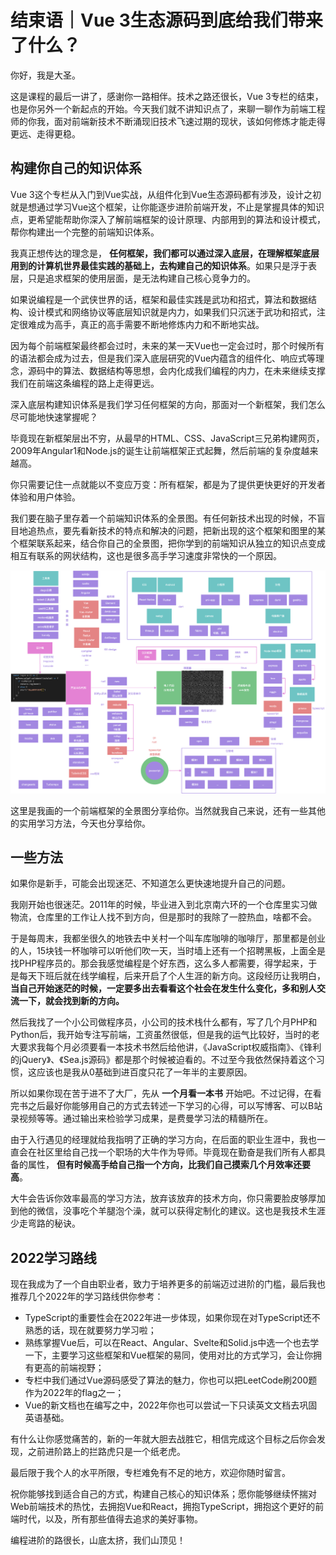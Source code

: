 # 结束语｜Vue 3生态源码到底给我们带来了什么？
你好，我是大圣。

这是课程的最后一讲了，感谢你一路相伴。技术之路还很长，Vue 3专栏的结束，也是你另外一个新起点的开始。今天我们就不讲知识点了，来聊一聊作为前端工程师的你我，面对前端新技术不断涌现旧技术飞速过期的现状，该如何修炼才能走得更远、走得更稳。

## 构建你自己的知识体系

Vue 3这个专栏从入门到Vue实战，从组件化到Vue生态源码都有涉及，设计之初就是想通过学习Vue这个框架，让你能逐步进阶前端开发，不止是掌握具体的知识点，更希望能帮助你深入了解前端框架的设计原理、内部用到的算法和设计模式，帮你构建出一个完整的前端知识体系。

我真正想传达的理念是， **任何框架，我们都可以通过深入底层，在理解框架底层用到的计算机世界最佳实践的基础上，去构建自己的知识体系**。如果只是浮于表层，只是追求框架的使用层面，是无法构建自己核心竞争力的。

如果说编程是一个武侠世界的话，框架和最佳实践是武功和招式，算法和数据结构、设计模式和网络协议等底层知识就是内力，如果我们只沉迷于武功和招式，注定很难成为高手，真正的高手需要不断地修炼内力和不断地实战。

因为每个前端框架最终都会过时，未来的某一天Vue也一定会过时，那个时候所有的语法都会成为过去，但是我们深入底层研究的Vue内蕴含的组件化、响应式等理念，源码中的算法、数据结构等思想，会内化成我们编程的内力，在未来继续支撑我们在前端这条编程的路上走得更远。

深入底层构建知识体系是我们学习任何框架的方向，那面对一个新框架，我们怎么尽可能地快速掌握呢？

毕竟现在新框架层出不穷，从最早的HTML、CSS、JavaScript三兄弟构建网页，2009年Angular1和Node.js的诞生让前端框架正式起舞，然后前端的复杂度越来越高。

你只需要记住一点就能以不变应万变：所有框架，都是为了提供更快更好的开发者体验和用户体验。

我们要在脑子里存着一个前端知识体系的全景图。有任何新技术出现的时候，不盲目地追热点，要先看新技术的特点和解决的问题，把新出现的这个框架和图里的某个框架联系起来，结合你自己的全景图，把你学到的前端知识从独立的知识点变成相互有联系的网状结构，这也是很多高手学习速度非常快的一个原因。

![](images/476730/c0dec6954byy36cfdd1c296f4327aa9f.jpeg)

这里是我画的一个前端框架的全景图分享给你。当然就我自己来说，还有一些其他的实用学习方法，今天也分享给你。

## 一些方法

如果你是新手，可能会出现迷茫、不知道怎么更快速地提升自己的问题。

我刚开始也很迷茫。2011年的时候，毕业进入到北京南六环的一个仓库里实习做物流，仓库里的工作让人找不到方向，但是那时的我除了一腔热血，啥都不会。

于是每周末，我都坐很久的地铁去中关村一个叫车库咖啡的咖啡厅，那里都是创业的人，15块钱一杯咖啡可以听他们吹一天，当时墙上还有一个招聘黑板，上面全是找PHP程序员的。那会我感觉编程是个好东西，这么多人都需要，得学起来，于是每天下班后就在线学编程，后来开启了个人生涯的新方向。这段经历让我明白， **当自己开始迷茫的时候，一定要多出去看看这个社会在发生什么变化，多和别人交流一下，就会找到新的方向。**

然后我找了一个小公司做程序员，小公司的技术栈什么都有，写了几个月PHP和Python后，我开始专注写前端，工资虽然很低，但是我的运气比较好，当时的老大要求我每个月必须要看一本技术书然后给他讲，《JavaScript权威指南》、《锋利的jQuery》、《Sea.js源码》都是那个时候被迫看的。不过至今我依然保持着这个习惯，这应该也是我从0基础到进百度只花了一年半的主要原因。

所以如果你现在苦于进不了大厂，先从 **一个月看一本书** 开始吧。不过记得，在看完书之后最好你能够用自己的方式去转述一下学习的心得，可以写博客、可以B站录视频等等。通过输出来检验学习成果，是费曼学习法的精髓所在。

由于入行遇见的经理就给我指明了正确的学习方向，在后面的职业生涯中，我也一直会在社区里给自己找一个职场的大牛作为导师。毕竟现在勤奋是我们所有人都具备的属性， **但有时候高手给自己指一个方向，比我们自己摸索几个月效率还要高**。

大牛会告诉你效率最高的学习方法，放弃该放弃的技术方向，你只需要脸皮够厚加到他的微信，没事吃个羊腿泡个澡，就可以获得定制化的建议。这也是我技术生涯少走弯路的秘诀。

## 2022学习路线

现在我成为了一个自由职业者，致力于培养更多的前端迈过进阶的门槛，最后我也推荐几个2022年的学习路线供你参考：

- TypeScript的重要性会在2022年进一步体现，如果你现在对TypeScript还不熟悉的话，现在就要努力学习啦；
- 熟练掌握Vue后，可以在React、Angular、Svelte和Solid.js中选一个也去学一下，主要学习这些框架和Vue框架的易同，使用对比的方式学习，会让你拥有更高的前端视野；
- 专栏中我们通过Vue源码感受了算法的魅力，你也可以把LeetCode刷200题作为2022年的flag之一；
- Vue的新文档也在编写之中，2022年你也可以尝试一下只读英文文档去巩固英语基础。

有什么让你感觉痛苦的，新的一年就大胆去战胜它，相信完成这个目标之后你会发现，之前进阶路上的拦路虎只是一个纸老虎。

最后限于我个人的水平所限，专栏难免有不足的地方，欢迎你随时留言。

祝你能够找到适合自己的方式，构建自己核心的知识体系；愿你能够继续怀揣对Web前端技术的热忱，去拥抱Vue和React，拥抱TypeScript，拥抱这个更好的前端时代，以及，所有那些值得去追求的美好事物。

编程进阶的路很长，山底太挤，我们山顶见！